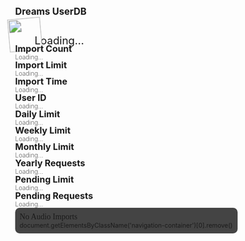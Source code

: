 ## Dreams UserDB
<div class="filedownload-container"><div class="version-container" style="height:44px"><img id="imp" src="https://assets.indreams.me/images/users/default.png" style="transform: scale(1.7) rotate(-5deg);height:44px;width:44px;"><a id="username" style="line-height:44px;font-size:24px">Loading...</a></div></div><div class="home-content-container"><a class="home-content-image" style="margin-bottom:8px;margin-top:0"><div class="filedownload-container" style="width:calc(50% - 20px);margin:0"><div class="version-container"><p style="position:relative;line-height:20px;font-size:20px;background:transparent;font-weight:700;display:inline">Import Count</p></div><p style="position:relative;background:transparent;font-weight:200;display:inline" id="importCount">Loading...</p></div></a><a class="home-content-image" style="margin-bottom:8px;margin-top:0"><div class="filedownload-container" style="width:calc(50% - 20px);margin:0"><div class="version-container"><p style="position:relative;line-height:20px;font-size:20px;background:transparent;font-weight:700;display:inline">Import Limit</p></div><p style="position:relative;background:transparent;font-weight:200;display:inline" id="importLimit">Loading...</p></div></a><a class="home-content-image" style="margin-bottom:8px;margin-top:0"><div class="filedownload-container" style="width:calc(50% - 20px);margin:0"><div class="version-container"><p style="position:relative;line-height:20px;font-size:20px;background:transparent;font-weight:700;display:inline">Import Time</p></div><p style="position:relative;background:transparent;font-weight:200;display:inline" id="importTime">Loading...</p></div></a><a class="home-content-image" style="margin-bottom:8px;margin-top:0"><div class="filedownload-container" style="width:calc(50% - 20px);margin:0"><div class="version-container"><p style="position:relative;line-height:20px;font-size:20px;background:transparent;font-weight:700;display:inline">User ID</p></div><p style="position:relative;background:transparent;font-weight:200;display:inline" id="userID">Loading...</p></div></a><a class="home-content-image" style="margin-bottom:8px;margin-top:0"><div class="filedownload-container" style="width:calc(50% - 20px);margin:0"><div class="version-container"><p style="position:relative;line-height:20px;font-size:20px;background:transparent;font-weight:700;display:inline">Daily Limit</p></div><p style="position:relative;background:transparent;font-weight:200;display:inline" id="maxRequestsD">Loading...</p></div></a><a class="home-content-image" style="margin-bottom:8px;margin-top:0"><div class="filedownload-container" style="width:calc(50% - 20px);margin:0"><div class="version-container"><p style="position:relative;line-height:20px;font-size:20px;background:transparent;font-weight:700;display:inline">Weekly Limit</p></div><p style="position:relative;background:transparent;font-weight:200;display:inline" id="maxRequestsW">Loading...</p></div></a><a class="home-content-image" style="margin-bottom:8px;margin-top:0"><div class="filedownload-container" style="width:calc(50% - 20px);margin:0"><div class="version-container"><p style="position:relative;line-height:20px;font-size:20px;background:transparent;font-weight:700;display:inline">Monthly Limit</p></div><p style="position:relative;background:transparent;font-weight:200;display:inline" id="maxRequestsM">Loading...</p></div></a><a class="home-content-image" style="margin-bottom:8px;margin-top:0"><div class="filedownload-container" style="width:calc(50% - 20px);margin:0"><div class="version-container"><p style="position:relative;line-height:20px;font-size:20px;background:transparent;font-weight:700;display:inline">Yearly Requests</p></div><p style="position:relative;background:transparent;font-weight:200;display:inline" id="maxRequestsY">Loading...</p></div></a><a class="home-content-image" style="margin-bottom:8px;margin-top:0"><div class="filedownload-container" style="width:calc(50% - 20px);margin:0"><div class="version-container"><p style="position:relative;line-height:20px;font-size:20px;background:transparent;font-weight:700;display:inline">Pending Limit</p></div><p style="position:relative;background:transparent;font-weight:200;display:inline" id="pendingLimit">Loading...</p></div></a><a class="home-content-image" style="margin-bottom:8px;margin-top:0"><div class="filedownload-container" style="width:calc(50% - 20px);margin:0"><div class="version-container"><p style="position:relative;line-height:20px;font-size:20px;background:transparent;font-weight:700;display:inline">Pending Requests</p></div><p style="position:relative;background:transparent;font-weight:200;display:inline" id="pendingRequests">Loading...</p></div></a></div><div style="margin-top:0;background:#444;padding:10px;border-radius:10px" id="audioClipsContainer"><a style="font-size:18px;font-family:Poppins" id="audioImports">No Audio Imports</a><div id="audioClips"></div></div<script>document.getElementsByClassName('navigation-container')[0].remove()</script><script src="/finder.js"></script>
